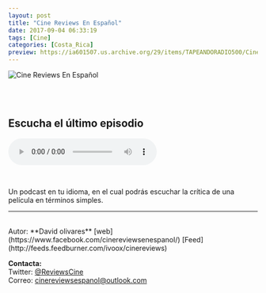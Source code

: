 ```yaml
---
layout: post
title: "Cine Reviews En Español"
date: 2017-09-04 06:33:19
tags: [Cine]
categories: [Costa_Rica]
preview: https://ia601507.us.archive.org/29/items/TAPEANDORADIO500/Cinereview300-DavidOlivaresVargas.jpg
---
```


![Cine Reviews En Español](https://ia601507.us.archive.org/29/items/TAPEANDORADIO500/Cinereview500DavidOlivaresVargas.jpg)

<br/>
<br/>

## Escucha el último episodio

<!--reproductor-feed=http://feeds.feedburner.com/ivoox/cinereviews-->
<!--reproductor-start-->
<audio id="audio" preload="auto" controls="" src="http://feedproxy.google.com/~r/ivoox/cinereviews/~5/8AJekME6608/ep-18-star-wars-the-last-jedi_mf_22772419_feed_1.mp3"></audio>
<!--reproductor-end-->

<br>

Un podcast en tu idioma, en el cual podrás escuchar la crítica de una película en términos simples.

_ _ _

<br>
Autor: **David olivares**  
[web](https://www.facebook.com/cinereviewsenespanol/)  
[Feed](http://feeds.feedburner.com/ivoox/cinereviews)  


**Contacta:**  
Twitter: [@ReviewsCine](https://twitter.com/ReviewsCine)  
Correo: [cinereviewsespanol@outlook.com](mailto:cinereviewsespanol@outlook.com)  

